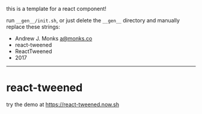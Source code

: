 this is a template for a react component!

run `__gen__/init.sh`, or just delete the `__gen__` directory and manually replace these strings:

- Andrew J. Monks <a@monks.co>
- react-tweened
- ReactTweened
- 2017

* * *

# react-tweened

try the demo at https://react-tweened.now.sh

